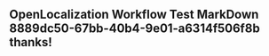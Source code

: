 <properties
ms.topic="hero-topic"
ms.test1="hero-topic"
ms.test2="test"/>

## OpenLocalization Workflow Test MarkDown 8889dc50-67bb-40b4-9e01-a6314f506f8b thanks!
